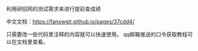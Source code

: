 利用研招网的测试需求来进行提前查成绩

中文文档：https://fanxwgit.github.io/pages/37cdd4/

只需要改一些代码里注释的内容就可以快速使用。
qq邮箱推送的口令获取教程可以在文档里查看。
